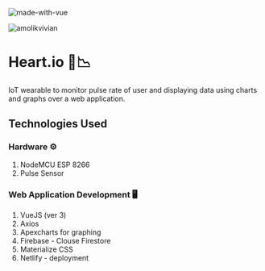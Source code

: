 ![made-with-vue](https://img.shields.io/badge/Made%20with-Vue3-42b883.svg)

![amolikvivian](https://img.shields.io/badge/Maintainer-@amolikvivian-blue)

# Heart.io 💙📉
IoT wearable to monitor pulse rate of user and displaying data using charts and graphs over a web application.

## Technologies Used 

### Hardware ⚙️
1. NodeMCU ESP 8266
2. Pulse Sensor

### Web Application Development 🖥️
1. VueJS (ver 3)
2. Axios
3. Apexcharts for graphing
4. Firebase - Clouse Firestore
5. Materialize CSS 
6. Netlify - deployment

